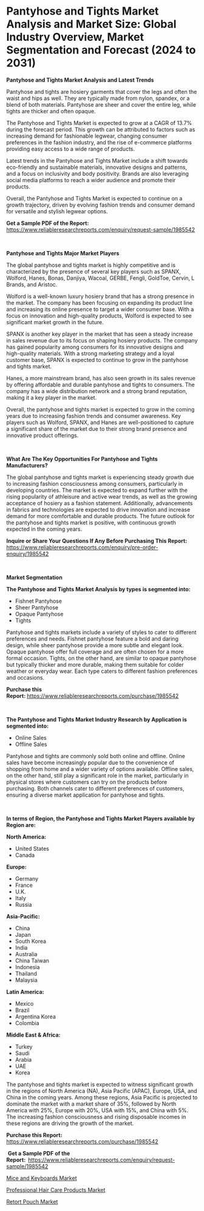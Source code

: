<p><h1>Pantyhose and Tights Market Analysis and Market Size: Global Industry Overview, Market Segmentation and Forecast (2024 to 2031)</h1></p><p><strong>Pantyhose and Tights Market Analysis and Latest Trends</strong></p>
<p><p>Pantyhose and tights are hosiery garments that cover the legs and often the waist and hips as well. They are typically made from nylon, spandex, or a blend of both materials. Pantyhose are sheer and cover the entire leg, while tights are thicker and often opaque.</p><p>The Pantyhose and Tights Market is expected to grow at a CAGR of 13.7% during the forecast period. This growth can be attributed to factors such as increasing demand for fashionable legwear, changing consumer preferences in the fashion industry, and the rise of e-commerce platforms providing easy access to a wide range of products.</p><p>Latest trends in the Pantyhose and Tights Market include a shift towards eco-friendly and sustainable materials, innovative designs and patterns, and a focus on inclusivity and body positivity. Brands are also leveraging social media platforms to reach a wider audience and promote their products.</p><p>Overall, the Pantyhose and Tights Market is expected to continue on a growth trajectory, driven by evolving fashion trends and consumer demand for versatile and stylish legwear options.</p></p>
<p><strong>Get a Sample PDF of the Report:&nbsp;</strong> <a href="https://www.reliableresearchreports.com/enquiry/request-sample/1985542">https://www.reliableresearchreports.com/enquiry/request-sample/1985542</a></p>
<p>&nbsp;</p>
<p><strong>Pantyhose and Tights Major Market Players</strong></p>
<p><p>The global pantyhose and tights market is highly competitive and is characterized by the presence of several key players such as SPANX, Wolford, Hanes, Bonas, Danjiya, Wacoal, GERBE, Fengli, GoldToe, Cervin, L Brands, and Aristoc.</p><p>Wolford is a well-known luxury hosiery brand that has a strong presence in the market. The company has been focusing on expanding its product line and increasing its online presence to target a wider consumer base. With a focus on innovation and high-quality products, Wolford is expected to see significant market growth in the future.</p><p>SPANX is another key player in the market that has seen a steady increase in sales revenue due to its focus on shaping hosiery products. The company has gained popularity among consumers for its innovative designs and high-quality materials. With a strong marketing strategy and a loyal customer base, SPANX is expected to continue to grow in the pantyhose and tights market.</p><p>Hanes, a more mainstream brand, has also seen growth in its sales revenue by offering affordable and durable pantyhose and tights to consumers. The company has a wide distribution network and a strong brand reputation, making it a key player in the market.</p><p>Overall, the pantyhose and tights market is expected to grow in the coming years due to increasing fashion trends and consumer awareness. Key players such as Wolford, SPANX, and Hanes are well-positioned to capture a significant share of the market due to their strong brand presence and innovative product offerings.</p></p>
<p>&nbsp;</p>
<p><strong>What Are The Key Opportunities For Pantyhose and Tights Manufacturers?</strong></p>
<p><p>The global pantyhose and tights market is experiencing steady growth due to increasing fashion consciousness among consumers, particularly in developing countries. The market is expected to expand further with the rising popularity of athleisure and active wear trends, as well as the growing acceptance of hosiery as a fashion statement. Additionally, advancements in fabrics and technologies are expected to drive innovation and increase demand for more comfortable and durable products. The future outlook for the pantyhose and tights market is positive, with continuous growth expected in the coming years.</p></p>
<p><strong>Inquire or Share Your Questions If Any Before Purchasing This Report:</strong> <a href="https://www.reliableresearchreports.com/enquiry/pre-order-enquiry/1985542">https://www.reliableresearchreports.com/enquiry/pre-order-enquiry/1985542</a></p>
<p>&nbsp;</p>
<p><strong>Market Segmentation</strong></p>
<p><strong>The Pantyhose and Tights Market Analysis by types is segmented into:</strong></p>
<p><ul><li>Fishnet Pantyhose</li><li>Sheer Pantyhose</li><li>Opaque Pantyhose</li><li>Tights</li></ul></p>
<p><p>Pantyhose and tights markets include a variety of styles to cater to different preferences and needs. Fishnet pantyhose feature a bold and daring design, while sheer pantyhose provide a more subtle and elegant look. Opaque pantyhose offer full coverage and are often chosen for a more formal occasion. Tights, on the other hand, are similar to opaque pantyhose but typically thicker and more durable, making them suitable for colder weather or everyday wear. Each type caters to different fashion preferences and occasions.</p></p>
<p><strong>Purchase this Report:&nbsp;</strong><a href="https://www.reliableresearchreports.com/purchase/1985542">https://www.reliableresearchreports.com/purchase/1985542</a></p>
<p>&nbsp;</p>
<p><strong>The Pantyhose and Tights Market Industry Research by Application is segmented into:</strong></p>
<p><ul><li>Online Sales</li><li>Offline Sales</li></ul></p>
<p><p>Pantyhose and tights are commonly sold both online and offline. Online sales have become increasingly popular due to the convenience of shopping from home and a wider variety of options available. Offline sales, on the other hand, still play a significant role in the market, particularly in physical stores where customers can try on the products before purchasing. Both channels cater to different preferences of customers, ensuring a diverse market application for pantyhose and tights.</p></p>
<p>&nbsp;</p>
<p><strong>In terms of Region, the Pantyhose and Tights Market Players available by Region are:</strong></p>
<p>
    <p> <strong> North America: </strong>
        <ul>
            <li>United States</li>
            <li>Canada</li>
        </ul>
        </p> 
    <p> <strong> Europe: </strong>
        <ul>
            <li>Germany</li>
            <li>France</li>
            <li>U.K.</li>
            <li>Italy</li>
            <li>Russia</li>
        </ul>
        </p> 
    <p> <strong> Asia-Pacific: </strong>
        <ul>
            <li>China</li>
            <li>Japan</li>
            <li>South Korea</li>
            <li>India</li>
            <li>Australia</li>
            <li>China Taiwan</li>
            <li>Indonesia</li>
            <li>Thailand</li>
            <li>Malaysia</li>
        </ul>
        </p> 
    <p> <strong> Latin America: </strong>
        <ul>
            <li>Mexico</li>
            <li>Brazil</li>
            <li>Argentina Korea</li>
            <li>Colombia</li>
        </ul>
        </p> 
    <p> <strong> Middle East & Africa: </strong>
        <ul>
            <li>Turkey</li>
            <li>Saudi</li>
            <li>Arabia</li>
            <li>UAE</li>
            <li>Korea</li>
        </ul>
    </p>
    </p>
<p><p>The pantyhose and tights market is expected to witness significant growth in the regions of North America (NA), Asia Pacific (APAC), Europe, USA, and China in the coming years. Among these regions, Asia Pacific is projected to dominate the market with a market share of 35%, followed by North America with 25%, Europe with 20%, USA with 15%, and China with 5%. The increasing fashion consciousness and rising disposable incomes in these regions are driving the growth of the market.</p></p>
<p><strong>Purchase this Report: </strong><a href="https://www.reliableresearchreports.com/purchase/1985542">https://www.reliableresearchreports.com/purchase/1985542</a></p>
<p>&nbsp;<strong>Get a Sample PDF of the Report:&nbsp;&nbsp;</strong><a href="https://www.reliableresearchreports.com/enquiry/request-sample/1985542">https://www.reliableresearchreports.com/enquiry/request-sample/1985542</a></p>
<p><strong></strong></p>
<p><p><a href="https://github.com/nancykennedykellievqfqt2/Market-Research-Report-List-1/blob/main/mice-and-keyboards-market.md">Mice and Keyboards Market</a></p><p><a href="https://github.com/timeliteaut/Market-Research-Report-List-1/blob/main/professional-hair-care-products-market.md">Professional Hair Care Products Market</a></p><p><a href="https://github.com/seekum/Market-Research-Report-List-1/blob/main/retort-pouch-market.md">Retort Pouch Market</a></p></p>